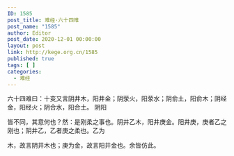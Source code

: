 ```yaml
---
ID: 1585
post_title: 难经·六十四难
post_name: "1585"
author: Editor
post_date: 2020-12-01 00:00:00
layout: post
link: http://kege.org.cn/1585
published: true
tags: [ ]
categories:
  - 难经
---
```

&#x516D;&#x5341;&#x56DB;&#x96BE;&#x66F0;&#xFF1A;&#x5341;&#x53D8;&#x53C8;&#x8A00;&#x9634;&#x4E95;&#x6728;&#xFF0C;&#x9633;&#x4E95;&#x91D1;&#xFF1B;&#x9634;&#x8365;&#x706B;&#xFF0C;&#x9633;&#x8365;&#x6C34;&#xFF1B;&#x9634;&#x4FDE;&#x571F;&#xFF0C;&#x9633;&#x4FDE;&#x6728;&#xFF1B;&#x9634;&#x7ECF;&#x91D1;&#xFF0C;&#x9633;&#x7ECF;&#x706B;&#xFF1B;&#x9634;&#x5408;&#x6C34;&#xFF0C;&#x9633;&#x5408;&#x571F;&#x3002;
&#x9634;&#x9633;

&#x7686;&#x4E0D;&#x540C;&#xFF0C;&#x5176;&#x610F;&#x4F55;&#x4E5F;&#xFF1F;&#x7136;&#xFF1A;&#x662F;&#x521A;&#x67D4;&#x4E4B;&#x4E8B;&#x4E5F;&#x3002;&#x9634;&#x4E95;&#x4E59;&#x6728;&#xFF0C;&#x9633;&#x4E95;&#x5E9A;&#x91D1;&#x3002;&#x9633;&#x4E95;&#x5E9A;&#xFF0C;&#x5E9A;&#x8005;&#x4E59;&#x4E4B;&#x521A;&#x4E5F;&#xFF1B;&#x9634;&#x4E95;&#x4E59;&#xFF0C;&#x4E59;&#x8005;&#x5E9A;&#x4E4B;&#x67D4;&#x4E5F;&#x3002;&#x4E59;&#x4E3A;

&#x6728;&#xFF0C;&#x6545;&#x8A00;&#x9634;&#x4E95;&#x6728;&#x4E5F;&#xFF1B;&#x5E9A;&#x4E3A;&#x91D1;&#xFF0C;&#x6545;&#x8A00;&#x9633;&#x4E95;&#x91D1;&#x4E5F;&#x3002;&#x4F59;&#x7686;&#x4EFF;&#x6B64;&#x3002;